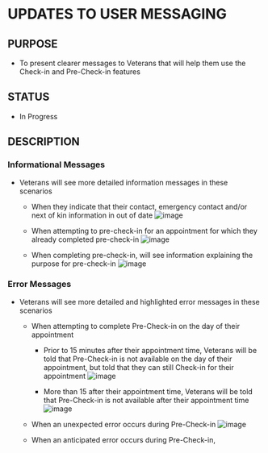 # UPDATES TO USER MESSAGING

## PURPOSE

- To present clearer messages to Veterans that will help them use the Check-in and Pre-Check-in features

## STATUS

- In Progress

## DESCRIPTION

### Informational Messages

- Veterans will see more detailed information messages in these scenarios
    - When they indicate that their contact, emergency contact and/or next of kin information in out of date
    ![image](https://user-images.githubusercontent.com/86678742/168902651-8a9c1deb-b641-41cd-a38b-b5f00a4163f8.png)

    - When attempting to pre-check-in for an appointment for which they already completed pre-check-in
    ![image](https://user-images.githubusercontent.com/86678742/168903389-91e19cd1-188b-4abd-9d53-5705e5b0e152.png)

    - When completing pre-check-in, will see information explaining the purpose for pre-check-in
    ![image](https://user-images.githubusercontent.com/86678742/168904951-ad8e2582-6203-4f68-89d5-f3d8fda40b88.png)

### Error Messages

- Veterans will see more detailed and highlighted error messages in these scenarios
    - When attempting to complete Pre-Check-in on the day of their appointment
        - Prior to 15 minutes after their appointment time, Veterans will be told that Pre-Check-in is not available on the day of their appointment, but told that they can still Check-in for their appointment
        ![image](https://user-images.githubusercontent.com/86678742/168904484-531fd5be-fb0e-4c34-862f-e0c8756fdda1.png)

        - More than 15 after their appointment time, Veterans will be told that Pre-Check-in is not available after their appointment time
        ![image](https://user-images.githubusercontent.com/86678742/168904405-550cf3d2-50bb-4f00-b86d-76e96225b9b6.png)         

    - When an unexpected error occurs during Pre-Check-in
    ![image](https://user-images.githubusercontent.com/86678742/168903559-525c43dd-fb86-408a-b447-56dccc067b19.png)
    
    - When an anticipated error occurs during Pre-Check-in, 


    





